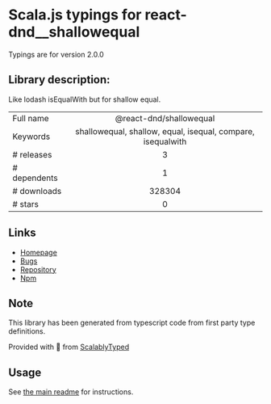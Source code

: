 
# Scala.js typings for react-dnd__shallowequal

Typings are for version 2.0.0

## Library description:
Like lodash isEqualWith but for shallow equal.

|                    |                 |
| ------------------ | :-------------: |
| Full name          | @react-dnd/shallowequal |
| Keywords           | shallowequal, shallow, equal, isequal, compare, isequalwith |
| # releases         | 3 |
| # dependents       | 1 |
| # downloads        | 328304 |
| # stars            | 0 |

## Links
- [Homepage](https://github.com/react-dnd/shallowequal#readme)
- [Bugs](https://github.com/react-dnd/shallowequal/issues)
- [Repository](https://github.com/react-dnd/shallowequal)
- [Npm](https://www.npmjs.com/package/%40react-dnd%2Fshallowequal)
    


## Note
This library has been generated from typescript code from first party type definitions.

Provided with :purple_heart: from [ScalablyTyped](https://github.com/oyvindberg/ScalablyTyped)

## Usage
See [the main readme](../../readme.md) for instructions.



